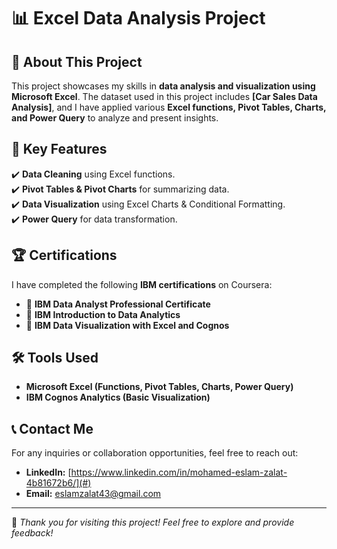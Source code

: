# 📊 Excel Data Analysis Project  

## 📝 About This Project  
This project showcases my skills in **data analysis and visualization using Microsoft Excel**. The dataset used in this project includes **[Car Sales Data Analysis]**, and I have applied various **Excel functions, Pivot Tables, Charts, and Power Query** to analyze and present insights.  

## 📂 Key Features  
✔️ **Data Cleaning** using Excel functions.  
✔️ **Pivot Tables & Pivot Charts** for summarizing data.  
✔️ **Data Visualization** using Excel Charts & Conditional Formatting.  
✔️ **Power Query** for data transformation.  

## 🏆 Certifications  
I have completed the following **IBM certifications** on Coursera:  
- 📜 **IBM Data Analyst Professional Certificate**  
- 📜 **IBM Introduction to Data Analytics**  
- 📜 **IBM Data Visualization with Excel and Cognos**  

## 🛠️ Tools Used  
- **Microsoft Excel (Functions, Pivot Tables, Charts, Power Query)**  
- **IBM Cognos Analytics (Basic Visualization)**  

## 📞 Contact Me  
For any inquiries or collaboration opportunities, feel free to reach out:  
- **LinkedIn:** [https://www.linkedin.com/in/mohamed-eslam-zalat-4b81672b6/](#)  
- **Email:** eslamzalat43@gmail.com  

---

🚀 *Thank you for visiting this project! Feel free to explore and provide feedback!*  
